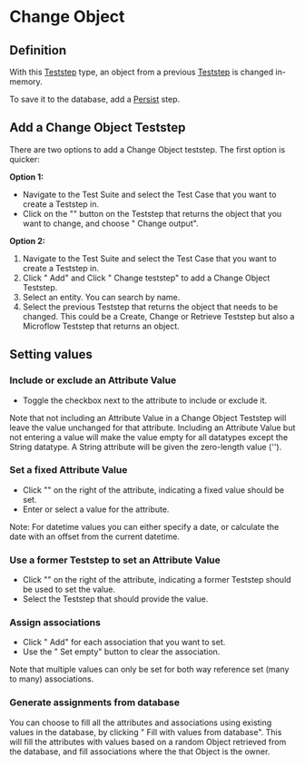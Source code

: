 # Change Object

## Definition

With this [Teststep](.) type, an object from a previous [Teststep](.) is changed in-memory.

To save it to the database, add a [Persist](persist) step.

## Add a Change Object Teststep

There are two options to add a Change Object teststep. The first option is quicker:

**Option 1:**

- Navigate to the Test Suite and select the Test Case that you want to create a Teststep in.
- Click on the "<i class="fas fa-ellipsis"></i>" button on the Teststep that returns the object that you want to change, and choose "<i class="fal fa-plus-circle"></i> Change output".

**Option 2:**

1. Navigate to the Test Suite and select the Test Case that you want to create a Teststep in.
2. Click "<i class="fal fa-plus-circle"></i> Add" and Click "<i class="fal fa-plus-circle"></i> Change teststep" to add a Change Object Teststep.
3. Select an entity. You can search by name.
4. Select the previous Teststep that returns the object that needs to be changed. This could be a Create, Change or Retrieve Teststep but also a Microflow Teststep that returns an object.

## Setting values

### Include or exclude an Attribute Value
- Toggle the checkbox next to the attribute to include or exclude it.

Note that not including an Attribute Value in a Change Object Teststep will leave the value unchanged for that attribute.
Including an Attribute Value but not entering a value will make the value empty for all datatypes except the String datatype. A String attribute will be given the zero-length value (''). 

### Set a fixed Attribute Value 
- Click "<i class="fas fa-keyboard"></i>" on the right of the attribute, indicating a fixed value should be set.
- Enter or select a value for the attribute.

Note: For datetime values you can either specify a date, or calculate the date with an offset from the current datetime.

### Use a former Teststep to set an Attribute Value
- Click "<i class="fal fa-chevron-circle-right"></i>" on the right of the attribute, indicating a former Teststep should be used to set the value.
- Select the Teststep that should provide the value.

### Assign associations
- Click "<i class="fal fa-plus-circle"></i> Add" for each association that you want to set. 
- Use the "<i class="fal fa-empty-set"></i> Set empty" button to clear the association. 

Note that multiple values can only be set for both way reference set (many to many) associations.

### Generate assignments from database
You can choose to fill all the attributes and associations using existing values in the database, by clicking "<i class="fas fa-database"></i> Fill with values from database". This will fill the attributes with values based on a random Object retrieved from the database, and fill associations where the that Object is the owner.